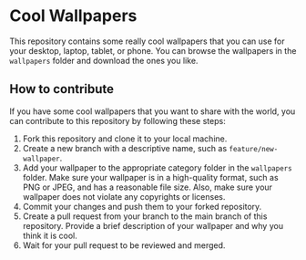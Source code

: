 # Cool Wallpapers

This repository contains some really cool wallpapers that you can use for your desktop, laptop, tablet, or phone. You can browse the wallpapers in the `wallpapers` folder and download the ones you like.

## How to contribute

If you have some cool wallpapers that you want to share with the world, you can contribute to this repository by following these steps:

1. Fork this repository and clone it to your local machine.
2. Create a new branch with a descriptive name, such as `feature/new-wallpaper`.
3. Add your wallpaper to the appropriate category folder in the `wallpapers` folder. Make sure your wallpaper is in a high-quality format, such as PNG or JPEG, and has a reasonable file size. Also, make sure your wallpaper does not violate any copyrights or licenses.
4. Commit your changes and push them to your forked repository.
5. Create a pull request from your branch to the main branch of this repository. Provide a brief description of your wallpaper and why you think it is cool.
6. Wait for your pull request to be reviewed and merged.
